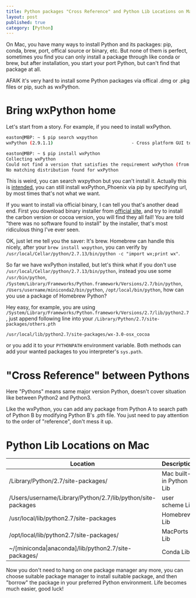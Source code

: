 ```yaml
---
title: Python packages "Cross Reference" and Python Lib Locations on Mac
layout: post
published: true
category: [Python]
---
```


On Mac, you have many ways to install Python and its packages: pip, conda, brew, port, offical source or binary, etc. But none of them is perfect, sometimes you find you can only install a package through like conda or brew, but after installation, you start your port Python, but can't find that package at all.

AFAIK it's very hard to install some Python packages via offical .dmg or .pkg files or pip, such as wxPython.

# Bring wxPython home

Let's start from a story. For example, if you need to install wxPython.

```bash
easton@MBP: ~ $ pip search wxpython
wxPython (2.9.1.1)                              - Cross platform GUI toolkit for Python

easton@MBP: ~ $ pip install wxPython
Collecting wxPython
Could not find a version that satisfies the requirement wxPython (from versions: )
No matching distribution found for wxPython
```

This is weird, you can search wxpython but you can't install it. Actually this is [intended](https://groups.google.com/forum/#!topic/wxpython-dev/hDegYu2uoY8), you can still install wxPython_Phoenix via pip by specifying url, by most times that's not what we want.

If you want to install via official binary, I can tell you that's another dead end. First you download binary installer from [official site](https://wxpython.org/download.php#osx), and try to install the carbon version or cocoa version, you will find they all fail! You are told "there was no software found to install" by the installer, that's most ridiculous thing I've ever seen.

OK, just let me tell you the saver: It's brew. Homebrew can handle this nicely, after your `brew install wxpython`, you can verify by `/usr/local/Cellar/python/2.7.13/bin/python -c "import wx;print wx"`. 

So far we have wxPython installed, but let's think what if you don't use `/usr/local/Cellar/python/2.7.13/bin/python`, instead you use some `/usr/bin/python`, `/System/Library/Frameworks/Python.framework/Versions/2.7/bin/python`, `/Users/username/miniconda2/bin/python`, `/opt/local/bin/python`, how can you use a package of Homebrew Python?

Hey easy, for example, you are using `/System/Library/Frameworks/Python.framework/Versions/2.7/lib/python2.7`, just append following line into your `/Library/Python/2.7/site-packages/others.pth`

```
/usr/local/lib/python2.7/site-packages/wx-3.0-osx_cocoa
```

or you add it to your `PYTHONPATH` environment variable. Both methods can add your wanted packages to you interpreter's `sys.path`.

# "Cross Reference" between Pythons

Here "Pythons" means same major version Python, doesn't cover situation like between Python2 and Python3.

Like the wxPython, you can add any package from Python A to search path of Python B by modifying Python B's .pth file. You just need to pay attention to the order of "reference", don't mess it up.

# Python Lib Locations on Mac

|                           Location                          |       Description       |
|-------------------------------------------------------------|-------------------------|
| /Library/Python/2.7/site-packages/                          | Mac built-in Python Lib |
| /Users/username/Library/Python/2.7/lib/python/site-packages | user scheme Lib         |
| /usr/local/lib/python2.7/site-packages                      | Homebrew Lib            |
| /opt/local/lib/python2.7/site-packages/                     | MacPorts Lib            |
| ~/[miniconda&#124;anaconda]/lib/python2.7/site-packages/    | Conda Lib               |

Now you don't need to hang on one package manager any more, you can choose suitable package manager to install suitable package, and then "borrow" the package in your preferred Python environment. Life becomes much easier, good luck!